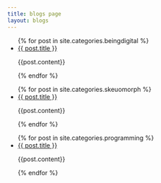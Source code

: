 ```yaml
---
title: blogs page
layout: blogs
---
```

<div id="column">
    <ul>
    {% for post in site.categories.beingdigital %}
        <li>
        <a href="{{ post.url }}">{{ post.title }}</a>
        </li>
        <p>
        {{post.content}}
        </p>
    {% endfor %}
    </ul>
</div>
<div id="column">
    <ul>
    {% for post in site.categories.skeuomorph %}
        <li>
        <a href="{{ post.url }}">{{ post.title }}</a>
        </li>
        <p>
        {{post.content}}
        </p>
    {% endfor %}
    </ul>
</div>
<div id="column">
    <ul>
    {% for post in site.categories.programming %}
        <li>
        <a href="{{ post.url }}">{{ post.title }}</a>
        </li>
        <p>
        {{post.content}}
        </p>
    {% endfor %}
    </ul>
</div>